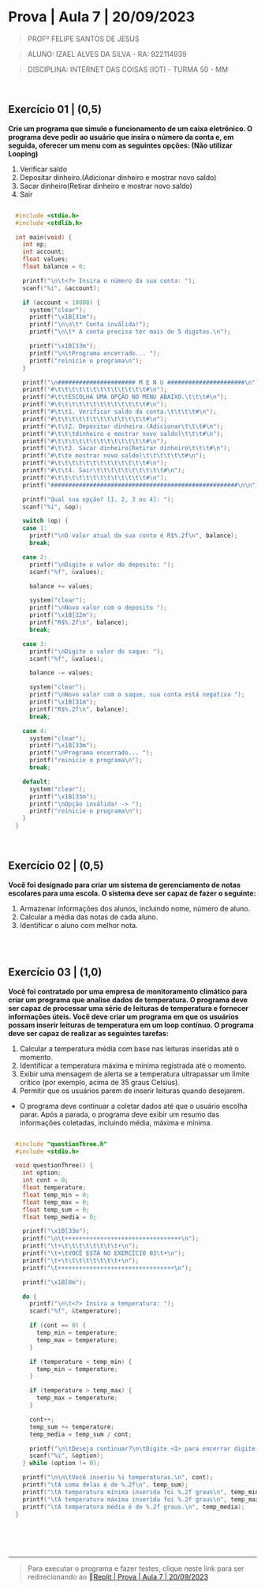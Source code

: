 # Prova | Aula 7 | 20/09/2023

>PROFº FELIPE SANTOS DE JESUS

>ALUNO: IZAEL ALVES DA SILVA - RA: 922114939

>DISCIPLINA: INTERNET DAS COISAS (IOT) - TURMA 50 - MM

<br>

## Exercício 01 | (0,5)
**Crie um programa que simule o funcionamento de um caixa eletrônico. O programa deve pedir ao usuário que insira o número da conta e, em seguida, oferecer um menu com as seguintes opções: (Não utilizar Looping)**
1. Verificar saldo
2. Depositar dinheiro.(Adicionar dinheiro e mostrar novo saldo)
3. Sacar dinheiro(Retirar dinheiro e mostrar novo saldo)
4. Sair
```c

  #include <stdio.h>
  #include <stdlib.h>

  int main(void) {
    int op;
    int account;
    float values;
    float balance = 0;

    printf("\n\t<?> Insira o número da sua conta: ");
    scanf("%i", &account);

    if (account < 10000) {
      system("clear");
      printf("\x1B[31m");
      printf("\n\n\t* Conta inválida!");
      printf("\n\t* A conta precisa ter mais de 5 digitos.\n");

      printf("\x1B[33m");
      printf("\n\tPrograma encerrado... ");
      printf("reinicie o programa\n");
    }

    printf("\n###################### M E N U ######################\n");
    printf("#\t\t\t\t\t\t\t\t\t\t\t\t\t#\n");
    printf("#\t\tESCOLHA UMA OPÇÃO NO MENU ABAIXO.\t\t\t#\n");
    printf("#\t\t\t\t\t\t\t\t\t\t\t\t\t#\n");
    printf("#\t\t1. Verificar saldo da conta.\t\t\t\t#\n");
    printf("#\t\t\t\t\t\t\t\t\t\t\t\t\t#\n");
    printf("#\t\t2. Depositar dinheiro.(Adicionar\t\t\t#\n");
    printf("#\t\t\tdinheiro e mostrar novo saldo)\t\t\t#\n");
    printf("#\t\t\t\t\t\t\t\t\t\t\t\t\t#\n");
    printf("#\t\t3. Sacar dinheiro(Retirar dinheiro\t\t\t#\n");
    printf("#\t\te mostrar novo saldo)\t\t\t\t\t\t#\n");
    printf("#\t\t\t\t\t\t\t\t\t\t\t\t\t#\n");
    printf("#\t\t4. Sair\t\t\t\t\t\t\t\t\t\t#\n");
    printf("#\t\t\t\t\t\t\t\t\t\t\t\t\t#\n");
    printf("#####################################################\n\n");

    printf("Qual sua opção? [1, 2, 3 ou 4]: ");
    scanf("%i", &op);

    switch (op) {
    case 1:
      printf("\nO valor atual da sua conta é R$%.2f\n", balance);
      break;

    case 2:
      printf("\nDigite o valor do deposito: ");
      scanf("%f", &values);

      balance += values;

      system("clear");
      printf("\nNovo valor com o deposito ");
      printf("\x1B[32m");
      printf("R$%.2f\n", balance);
      break;

    case 3:
      printf("\nDigite o valor do saque: ");
      scanf("%f", &values);

      balance -= values;

      system("clear");
      printf("\nNovo valor com o saque, sua conta está negativa ");
      printf("\x1B[31m");
      printf("R$%.2f\n", balance);
      break;

    case 4:
      system("clear");
      printf("\x1B[33m");
      printf("\nPrograma encerrado... ");
      printf("reinicie o programa\n");
      break;

    default:
      system("clear");
      printf("\x1B[33m");
      printf("\nOpção inválida! -> ");
      printf("reinicie o programa\n");
    }
  }

```

<br>

## Exercício 02 | (0,5)
**Você foi designado para criar um sistema de gerenciamento de notas escolares para uma escola. O sistema deve ser capaz de fazer o seguinte:**
1. Armazenar informações dos alunos, incluindo nome, número de aluno.
2. Calcular a média das notas de cada aluno.
3. Identificar o aluno com melhor nota.
```c

```

<br>

## Exercício 03 | (1,0)
**Você foi contratado por uma empresa de monitoramento climático para criar um programa que analise dados de temperatura. O programa deve ser capaz de processar uma série de leituras de temperatura e fornecer informações úteis. Você deve criar um programa em que os usuários possam inserir leituras de temperatura em um loop contínuo. O programa deve ser capaz de realizar as seguintes tarefas:**

1. Calcular a temperatura média com base nas leituras inseridas até o momento.
2. Identificar a temperatura máxima e mínima registrada até o momento.
3. Exibir uma mensagem de alerta se a temperatura ultrapassar um limite crítico (por exemplo, acima de 35 graus Celsius).
4. Permitir que os usuários parem de inserir leituras quando desejarem.

- O programa deve continuar a coletar dados até que o usuário escolha parar. Após a parada, o programa deve exibir um resumo das informações coletadas, incluindo média, máxima e mínima.
```c

  #include "questionThree.h"
  #include <stdio.h>

  void questionThree() {
    int option;
    int cont = 0;
    float temperature;
    float temp_min = 0;
    float temp_max = 0;
    float temp_sum = 0;
    float temp_media = 0;

    printf("\x1B[33m");
    printf("\n\t+++++++++++++++++++++++++++++++++\n");
    printf("\t+\t\t\t\t\t\t\t\t+\n");
    printf("\t+\tVOCÊ ESTÁ NO EXERCÍCIO 03\t+\n");
    printf("\t+\t\t\t\t\t\t\t\t+\n");
    printf("\t+++++++++++++++++++++++++++++++++\n");

    printf("\x1B[0m");

    do {
      printf("\n\t<?> Insira a temperatura: ");
      scanf("%f", &temperature);

      if (cont == 0) {
        temp_min = temperature;
        temp_max = temperature;
      }

      if (temperature < temp_min) {
        temp_min = temperature;
      }

      if (temperature > temp_max) {
        temp_max = temperature;
      }

      cont++;
      temp_sum += temperature;
      temp_media = temp_sum / cont;

      printf("\n\tDeseja continuar?\n\tDigite <1> para encerrar digite <0>: ");
      scanf("%i", &option);
    } while (option != 0);

    printf("\n\n\tVocê inseriu %i temperaturas.\n", cont);
    printf("\tA soma delas é de %.2f\n", temp_sum);
    printf("\tA temperatura mínima inserida foi %.2f graus\n", temp_min);
    printf("\tA temperatura máxima inserida foi %.2f graus\n", temp_max);
    printf("\tA temperatura média é de %.2f graus.\n", temp_media);
  }

```

<br>
<br>
<br>
<hr>

>Para executar o programa e fazer testes, clique neste link para ser redirecionando ao 🔗[Replit | Prova | Aula 7 | 20/09/2023](https://replit.com/@IZAELALVES/Internet-das-coisas-atividade-aula-6#main.c)